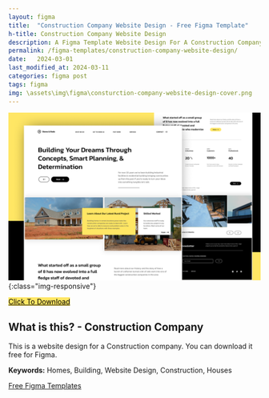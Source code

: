 ```yaml
---
layout: figma
title:  "Construction Company Website Design - Free Figma Template"
h-title: Construction Company Website Design
description: A Figma Template Website Design For A Construction Company - Click Here To Duplicate for Free - Home - Building
permalink: /figma-templates/construction-company-website-design/
date:   2024-03-01
last_modified_at: 2024-03-11
categories: figma post
tags: figma
img: \assets\img\figma\consturction-company-website-design-cover.png
---
```


![Construction Company Website Design - Figma Template](\assets\img\figma\consturction-company-website-design-cover.png){:class="img-responsive"}

<a href="https://payhip.com/b/xWrJF" style="color:#000!important;background:#FFE664!important;border:0!important;" class="payhip-buy-button" data-product="xWrJF">Click To Download</a>

## What is this? - Construction Company 
This is a website design for a Construction company. You can download it free for Figma.

**Keywords:** Homes, Building, Website Design, Construction, Houses

<a href="/figma-templates/" target="_blank">Free Figma Templates</a>